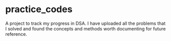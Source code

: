 # practice_codes
A project to track my progress in DSA. I have uploaded all the problems that I solved and found the concepts and methods worth documenting for future reference.  
